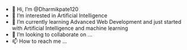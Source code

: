 - 👋 Hi, I’m @Dharmikpate120
- 👀 I’m interested in Artificial Intelligence
- 🌱 I’m currently learning Advanced Web Development and just started with Artificial Intelligence and machine learning
- 💞️ I’m looking to collaborate on ...
- 📫 How to reach me ...

<!---
Dharmikpate120/Dharmikpate120 is a ✨ special ✨ repository because its `README.md` (this file) appears on your GitHub profile.
You can click the Preview link to take a look at your changes.
--->
